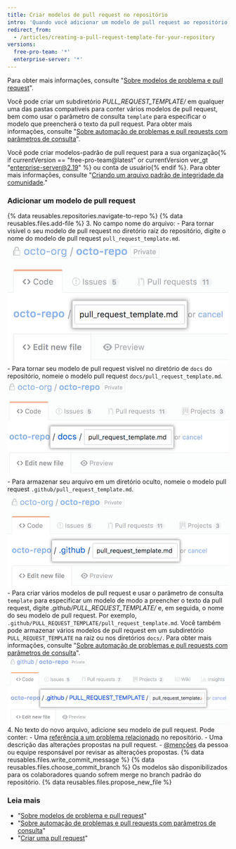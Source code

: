 ```yaml
---
title: Criar modelos de pull request no repositório
intro: 'Quando você adicionar um modelo de pull request ao repositório, os contribuidores do projeto verão automaticamente o conteúdo do modelo no texto da pull request.'
redirect_from:
  - /articles/creating-a-pull-request-template-for-your-repository
versions:
  free-pro-team: '*'
  enterprise-server: '*'
---
```


Para obter mais informações, consulte "[Sobre modelos de problema e pull request](/articles/about-issue-and-pull-request-templates)".

Você pode criar um subdiretório *PULL_REQUEST_TEMPLATE/* em qualquer uma das pastas compatíveis para conter vários modelos de pull request, bem como usar o parâmetro de consulta `template` para especificar o modelo que preencherá o texto da pull request. Para obter mais informações, consulte "[Sobre automação de problemas e pull requests com parâmetros de consulta](/articles/about-automation-for-issues-and-pull-requests-with-query-parameters)".

Você pode criar modelos-padrão de pull request para a sua organização{% if currentVersion == "free-pro-team@latest" or currentVersion ver_gt "enterprise-server@2.19" %} ou conta de usuário{% endif %}. Para obter mais informações, consulte "[Criando um arquivo padrão de integridade da comunidade](/github/building-a-strong-community/creating-a-default-community-health-file)."

### Adicionar um modelo de pull request

{% data reusables.repositories.navigate-to-repo %}
{% data reusables.files.add-file %}
3. No campo nome do arquivo:
    -  Para tornar visível o seu modelo de pull request no diretório raiz do repositório, digite o nome do modelo de pull request `pull_request_template.md`. ![Novo nome do modelo de pull request no diretório raiz](/assets/images/help/repository/pr-template-file-name.png)
    - Para tornar seu modelo de pull request visível no diretório de `docs` do repositório, nomeie o modelo pull request `docs/pull_request_template.md`. ![Novo modelo de pull request no diretório docs](/assets/images/help/repository/pr-template-file-name-docs.png)
    - Para armazenar seu arquivo em um diretório oculto, nomeie o modelo pull request `.github/pull_request_template.md`. ![Novo modelo de pull request no diretório oculto](/assets/images/help/repository/pr-template-hidden-directory.png)
    - Para criar vários modelos de pull request e usar o parâmetro de consulta `template` para especificar um modelo de modo a preencher o texto da pull request, digite *.github/PULL_REQUEST_TEMPLATE/* e, em seguida, o nome do seu modelo de pull request. Por exemplo, `.github/PULL_REQUEST_TEMPLATE/pull_request_template.md`. Você também pode armazenar vários modelos de pull request em um subdiretório `PULL_REQUEST_TEMPLATE` na raiz ou nos diretórios `docs/`. Para obter mais informações, consulte "[Sobre automação de problemas e pull requests com parâmetros de consulta](/articles/about-automation-for-issues-and-pull-requests-with-query-parameters)". ![Novo modelo de várias pull requests no diretório oculto](/assets/images/help/repository/pr-template-multiple-hidden-directory.png)
4. No texto do novo arquivo, adicione seu modelo de pull request. Pode conter:
    - Uma [referência a um problema relacionado](/articles/basic-writing-and-formatting-syntax/#referencing-issues-and-pull-requests) no repositório.
    - Uma descrição das alterações propostas na pull request.
    - [@menções](/articles/basic-writing-and-formatting-syntax/#mentioning-people-and-teams) da pessoa ou equipe responsável por revisar as alterações propostas.
{% data reusables.files.write_commit_message %}
{% data reusables.files.choose_commit_branch %} Os modelos são disponibilizados para os colaboradores quando sofrem merge no branch padrão do repositório.
{% data reusables.files.propose_new_file %}

### Leia mais

- "[Sobre modelos de problema e pull request](/articles/about-issue-and-pull-request-templates)"
- "[Sobre automação de problemas e pull requests com parâmetros de consulta](/articles/about-automation-for-issues-and-pull-requests-with-query-parameters)"
- "[Criar uma pull request](/articles/creating-a-pull-request)"
